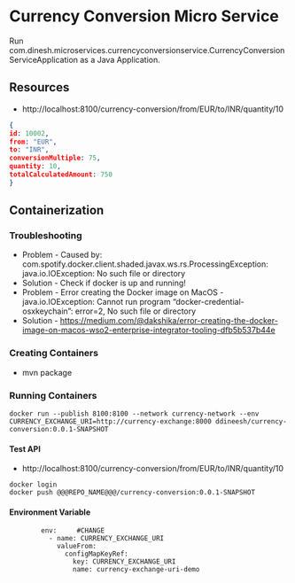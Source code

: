 # Currency Conversion Micro Service
Run com.dinesh.microservices.currencyconversionservice.CurrencyConversionServiceApplication as a Java Application.

## Resources

- http://localhost:8100/currency-conversion/from/EUR/to/INR/quantity/10

```json
{
id: 10002,
from: "EUR",
to: "INR",
conversionMultiple: 75,
quantity: 10,
totalCalculatedAmount: 750
}
```

## Containerization

### Troubleshooting

- Problem - Caused by: com.spotify.docker.client.shaded.javax.ws.rs.ProcessingException: java.io.IOException: No such file or directory
- Solution - Check if docker is up and running!
- Problem - Error creating the Docker image on MacOS - java.io.IOException: Cannot run program “docker-credential-osxkeychain”: error=2, No such file or directory
- Solution - https://medium.com/@dakshika/error-creating-the-docker-image-on-macos-wso2-enterprise-integrator-tooling-dfb5b537b44e

### Creating Containers

- mvn package

### Running Containers

```
docker run --publish 8100:8100 --network currency-network --env CURRENCY_EXCHANGE_URI=http://currency-exchange:8000 ddineesh/currency-conversion:0.0.1-SNAPSHOT
```

#### Test API 
- http://localhost:8100/currency-conversion/from/EUR/to/INR/quantity/10

```
docker login
docker push @@@REPO_NAME@@@/currency-conversion:0.0.1-SNAPSHOT
```

#### Environment Variable

```
        env:     #CHANGE
          - name: CURRENCY_EXCHANGE_URI
            valueFrom:
              configMapKeyRef:
                key: CURRENCY_EXCHANGE_URI
                name: currency-exchange-uri-demo
```